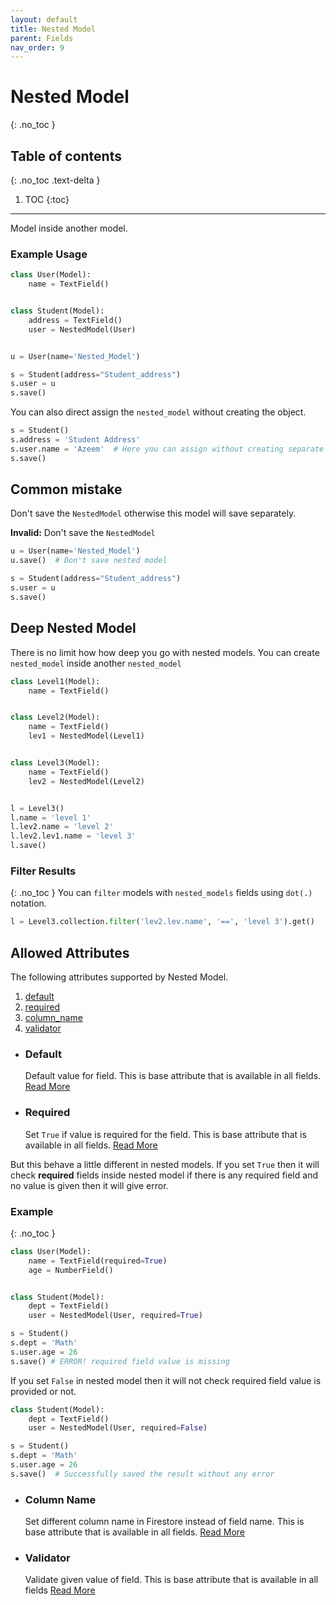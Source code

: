 ```yaml
---
layout: default
title: Nested Model
parent: Fields
nav_order: 9
---
```


# Nested Model
{: .no_toc }

## Table of contents
{: .no_toc .text-delta }

1. TOC
{:toc}

---

Model inside another model.

### Example Usage

```python
class User(Model):
    name = TextField()


class Student(Model):
    address = TextField()
    user = NestedModel(User)


u = User(name='Nested_Model')

s = Student(address="Student_address")
s.user = u
s.save()
```

You can also direct assign the `nested_model` without creating the object.

```python
s = Student()
s.address = 'Student Address'
s.user.name = 'Azeem'  # Here you can assign without creating separate User object
s.save()
```

## Common mistake

Don't save the `NestedModel` otherwise this model will save separately.

**Invalid:** Don't save the `NestedModel`

```python
u = User(name='Nested_Model')
u.save()  # Don't save nested model

s = Student(address="Student_address")
s.user = u
s.save()
```

## Deep Nested Model

There is no limit how how deep you go with nested models. You can create `nested_model` inside another `nested_model`

```python
class Level1(Model):
    name = TextField()


class Level2(Model):
    name = TextField()
    lev1 = NestedModel(Level1)


class Level3(Model):
    name = TextField()
    lev2 = NestedModel(Level2)


l = Level3()
l.name = 'level 1'
l.lev2.name = 'level 2'
l.lev2.lev1.name = 'level 3'
l.save()
```

### Filter Results

{: .no_toc }
You can `filter` models with `nested_models` fields using `dot(.)` notation.

```python
l = Level3.collection.filter('lev2.lev.name', '==', 'level 3').get()
```

## Allowed Attributes

The following attributes supported by Nested Model.

1. [default](#default)
2. [required](#required)
3. [column_name](#column-name)
4. [validator](#validator)

- ### Default

  Default value for field. This is base attribute that is available in all fields. [Read More](/FireO/fields/field#default)

- ### Required
  Set `True` if value is required for the field. This is base attribute that is available in all fields. [Read More](/FireO/fields/field#required)

But this behave a little different in nested models. If you set `True` then it will check **required** fields inside
nested model if there is any required field and no value is given then it will give error.

### Example

{: .no_toc }

```python
class User(Model):
    name = TextField(required=True)
    age = NumberField()


class Student(Model):
    dept = TextField()
    user = NestedModel(User, required=True)

s = Student()
s.dept = 'Math'
s.user.age = 26
s.save() # ERROR! required field value is missing
```

If you set `False` in nested model then it will not check required field value is provided or not.

```python
class Student(Model):
    dept = TextField()
    user = NestedModel(User, required=False)

s = Student()
s.dept = 'Math'
s.user.age = 26
s.save()  # Successfully saved the result without any error
```

- ### Column Name

  Set different column name in Firestore instead of field name. This is base attribute that is available in all fields. [Read More](/FireO/fields/field#column-name)

- ### Validator
  Validate given value of field. This is base attribute that is available in all fields [Read More](/FireO/fields/field#validator)
